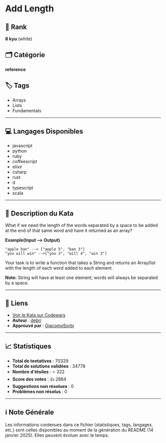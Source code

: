 # Add Length

## 🏅 Rank
**8 kyu** (white)

## 🗂️ Catégorie
**reference**

## 🏷️ Tags
- Arrays
- Lists
- Fundamentals

---

## 💻 Langages Disponibles
- javascript
- python
- ruby
- coffeescript
- elixir
- csharp
- rust
- d
- typescript
- scala

---

## 📜 Description du Kata

What if we need the length of the words separated by a space to be added at the end of that same word and have it returned as an array?

**Example(Input --> Output)**
```
"apple ban" --> ["apple 5", "ban 3"]
"you will win" -->["you 3", "will 4", "win 3"]
```

Your task is to write a function that takes a String and returns an Array/list with the length of each word added to each element .

**Note:** String will have at least one element; words will always be separated by a space. 


---

## 🔗 Liens
- [Voir le Kata sur Codewars](https://www.codewars.com/kata/559d2284b5bb6799e9000047)
- **Auteur** : [debri](https://www.codewars.com/users/debri)
- **Approuvé par** : [GiacomoSorbi](https://www.codewars.com/users/GiacomoSorbi)

---

## 📈 Statistiques
- **Total de tentatives** : 70329
- **Total de solutions validées** : 34778
- **Nombre d'étoiles** : ⭐ 322
- **Score des votes** : 👍 2884
- **Suggestions non résolues** : 0
- **Problèmes non résolus** : 0

---

## ℹ️ Note Générale
Les informations contenues dans ce fichier (statistiques, tags, langages, etc.) sont celles disponibles au moment de la génération du README (14 janvier 2025). Elles peuvent évoluer avec le temps.
